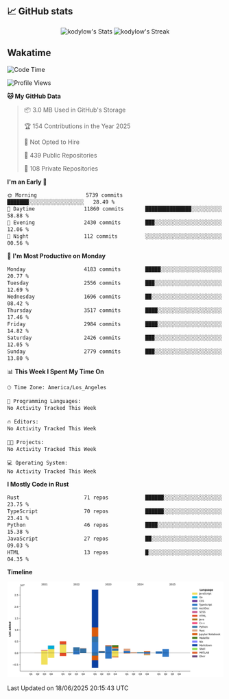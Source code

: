 ## 📈 GitHub stats
<!--START_SECTION:github-->
<div class="badges-githubstats">
  <p align="center">
    <img src="https://github-readme-stats.vercel.app/api?username=kodylow&theme=tokyonight&show_icons=true&hide_border=true&count_private=true" alt="kodylow's Stats" height="165">
    <img src="https://github-readme-streak-stats.herokuapp.com/?user=kodylow&theme=tokyonight&hide_border=true" alt="kodylow's Streak" height="165">
  </p>
</div>
<!--END_SECTION:github-->

## Wakatime 
<!--START_SECTION:waka-->
![Code Time](http://img.shields.io/badge/Code%20Time-1%2C294%20hrs%2031%20mins-blue)

![Profile Views](http://img.shields.io/badge/Profile%20Views-1-blue)

**🐱 My GitHub Data** 

> 📦 3.0 MB Used in GitHub's Storage 
 > 
> 🏆 154 Contributions in the Year 2025
 > 
> 🚫 Not Opted to Hire
 > 
> 📜 439 Public Repositories 
 > 
> 🔑 108 Private Repositories 
 > 
**I'm an Early 🐤** 

```text
🌞 Morning                5739 commits        ███████░░░░░░░░░░░░░░░░░░   28.49 % 
🌆 Daytime                11860 commits       ███████████████░░░░░░░░░░   58.88 % 
🌃 Evening                2430 commits        ███░░░░░░░░░░░░░░░░░░░░░░   12.06 % 
🌙 Night                  112 commits         ░░░░░░░░░░░░░░░░░░░░░░░░░   00.56 % 
```
📅 **I'm Most Productive on Monday** 

```text
Monday                   4183 commits        █████░░░░░░░░░░░░░░░░░░░░   20.77 % 
Tuesday                  2556 commits        ███░░░░░░░░░░░░░░░░░░░░░░   12.69 % 
Wednesday                1696 commits        ██░░░░░░░░░░░░░░░░░░░░░░░   08.42 % 
Thursday                 3517 commits        ████░░░░░░░░░░░░░░░░░░░░░   17.46 % 
Friday                   2984 commits        ████░░░░░░░░░░░░░░░░░░░░░   14.82 % 
Saturday                 2426 commits        ███░░░░░░░░░░░░░░░░░░░░░░   12.05 % 
Sunday                   2779 commits        ███░░░░░░░░░░░░░░░░░░░░░░   13.80 % 
```


📊 **This Week I Spent My Time On** 

```text
🕑︎ Time Zone: America/Los_Angeles

💬 Programming Languages: 
No Activity Tracked This Week

🔥 Editors: 
No Activity Tracked This Week

🐱‍💻 Projects: 
No Activity Tracked This Week

💻 Operating System: 
No Activity Tracked This Week
```

**I Mostly Code in Rust** 

```text
Rust                     71 repos            ██████░░░░░░░░░░░░░░░░░░░   23.75 % 
TypeScript               70 repos            ██████░░░░░░░░░░░░░░░░░░░   23.41 % 
Python                   46 repos            ████░░░░░░░░░░░░░░░░░░░░░   15.38 % 
JavaScript               27 repos            ██░░░░░░░░░░░░░░░░░░░░░░░   09.03 % 
HTML                     13 repos            █░░░░░░░░░░░░░░░░░░░░░░░░   04.35 % 
```



**Timeline**

![Lines of Code chart](https://raw.githubusercontent.com/Kodylow/Kodylow/master/assets/bar_graph.png)


 Last Updated on 18/06/2025 20:15:43 UTC
<!--END_SECTION:waka-->
